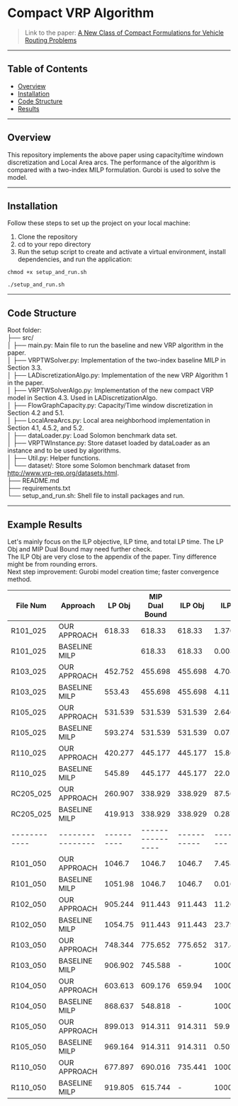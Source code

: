 # Compact VRP Algorithm

> Link to the paper: [A New Class of Compact Formulations for Vehicle Routing Problems](https://arxiv.org/pdf/2403.00262)

---

## Table of Contents

- [Overview](#overview)
- [Installation](#installation)
- [Code Structure](#code-structure)
- [Results](#results)

---

## Overview

This repository implements the above paper using capacity/time windown discretization and Local Area arcs. The performance of the algorithm is compared with a two-index MILP formulation. Gurobi is used to solve the model.

---

## Installation

Follow these steps to set up the project on your local machine:

1. Clone the repository
2. cd to your repo directory
3. Run the setup script to create and activate a virtual environment, install dependencies, and run the application:

`chmod +x setup_and_run.sh`

`./setup_and_run.sh`

---

## Code Structure

Root folder:  
├── src/  
│   ├── main.py: Main file to run the baseline and new VRP algorithm in the paper.  
│   ├── VRPTWSolver.py: Implementation of the two-index baseline MILP in Section 3.3.  
│   ├── LADiscretizationAlgo.py: Implementation of the new VRP Algorithm 1 in the paper.  
│   ├── VRPTWSolverAlgo.py: Implementation of the new compact VRP model in Section 4.3. Used in LADiscretizationAlgo.  
│   ├── FlowGraphCapacity.py: Capacity/Time window discretization in Section 4.2 and 5.1.   
│   ├── LocalAreaArcs.py: Local area neighborhood implementation in Section 4.1, 4.5.2, and 5.2.   
│   ├── dataLoader.py: Load Solomon benchmark data set.  
│   ├── VRPTWInstance.py: Store dataset loaded by dataLoader as an instance and to be used by algorithms.  
│   ├── Util.py: Helper functions.  
│   └── dataset/: Store some Solomon benchmark dataset from http://www.vrp-rep.org/datasets.html.  
├── README.md  
├── requirements.txt  
└── setup_and_run.sh: Shell file to install packages and run.  

---

## Example Results

Let's mainly focus on the ILP objective, ILP time, and total LP time. The LP Obj and MIP Dual Bound may need further check.  
The ILP Obj are very close to the appendix of the paper. Tiny difference might be from rounding errors.  
Next step improvement: Gurobi model creation time; faster convergence method.

| File Num   | Approach       | LP Obj   | MIP Dual Bound | ILP Obj   | ILP Time   | Total LP Time | Total Run Time  |
|------------|----------------|----------|----------------|-----------|------------|---------------|-----------------|
| R101_025   | OUR APPROACH   | 618.33   | 618.33         | 618.33    | 1.37088    | 0.735905      | 27.7363         |
| R101_025   | BASELINE MILP  |          | 618.33         | 618.33    | 0.00351286 | 0             | 0.018548        |
| R103_025   | OUR APPROACH   | 452.752  | 455.698        | 455.698   | 4.7041     | 18.0105       | 169.858         |
| R103_025   | BASELINE MILP  | 553.43   | 455.698        | 455.698   | 4.11145    | 0             | 4.1446          |
| R105_025   | OUR APPROACH   | 531.539  | 531.539        | 531.539   | 2.64606    | 3.11974       | 48.9599         |
| R105_025   | BASELINE MILP  | 593.274  | 531.539        | 531.539   | 0.0753539  | 0             | 0.101321        |
| R110_025   | OUR APPROACH   | 420.277  | 445.177        | 445.177   | 15.8692    | 12.344        | 100.203         |
| R110_025   | BASELINE MILP  | 545.89   | 445.177        | 445.177   | 22.0112    | 0             | 22.0381         |
| RC205_025  | OUR APPROACH   | 260.907  | 338.929        | 338.929   | 87.5607    | 44.8769       | 2859.72         |
| RC205_025  | BASELINE MILP  | 419.913  | 338.929        | 338.929   | 0.287437   | 0             | 0.312919        |
|------------|----------------|----------|----------------|-----------|------------|---------------|-----------------|
| R101_050   | OUR APPROACH   | 1046.7   | 1046.7         | 1046.7    | 7.45831    | 5.63699       | 249.866         |
| R101_050   | BASELINE MILP  | 1051.98  | 1046.7         | 1046.7    | 0.0165319  | 0             | 0.057215        |
| R102_050   | OUR APPROACH   | 905.244  | 911.443        | 911.443   | 11.2641    | 54.8393       | 423.558         |
| R102_050   | BASELINE MILP  | 1054.75  | 911.443        | 911.443   | 23.7928    | 0             | 23.8598         |
| R103_050   | OUR APPROACH   | 748.344  | 775.652        | 775.652   | 317.418    | 356.746       | 2297.13         |
| R103_050   | BASELINE MILP  | 906.902  | 745.588        | -         | 1000.02    | 0             | 1000.1          |
| R104_050   | OUR APPROACH   | 603.613  | 609.176        | 659.94    | 1000.08    | 384.136       | 3334.18         |
| R104_050   | BASELINE MILP  | 868.637  | 548.818        | -         | 1000.04    | 0             | 1000.13         |
| R105_050   | OUR APPROACH   | 899.013  | 914.311        | 914.311   | 59.913     | 32.9914       | 555.451         |
| R105_050   | BASELINE MILP  | 969.164  | 914.311        | 914.311   | 0.507538   | 0             | 0.552254        |
| R110_050   | OUR APPROACH   | 677.897  | 690.016        | 735.441   | 1000.14    | 281.94        | 3099.46         |
| R110_050   | BASELINE MILP  | 919.805  | 615.744        | -         | 1000.03    | 0             | 1000.11         |
